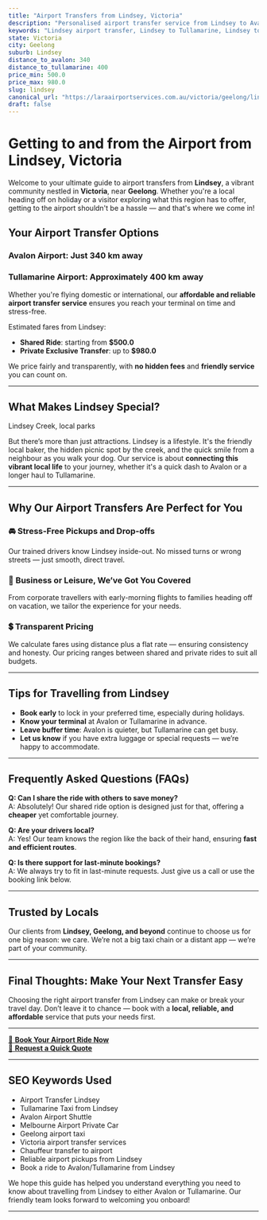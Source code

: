 ```yaml
---
title: "Airport Transfers from Lindsey, Victoria"
description: "Personalised airport transfer service from Lindsey to Avalon and Tullamarine airports. Enjoy a smooth, affordable ride with us!"
keywords: "Lindsey airport transfer, Lindsey to Tullamarine, Lindsey to Avalon, airport taxi Lindsey, private airport transfer Lindsey, shared ride Lindsey, Lindsey transfers, airport shuttle Lindsey, book Lindsey airport taxi, affordable Lindsey airport transfer, Lindsey airport transfer service, airport transfer Geelong, airport transfer Melbourne, Melbourne airport taxi, airport transfers Victoria, Tullamarine airport shuttle, Avalon airport transfers, Melbourne private transfer, airport transport services Melbourne"
state: Victoria
city: Geelong
suburb: Lindsey
distance_to_avalon: 340
distance_to_tullamarine: 400
price_min: 500.0
price_max: 980.0
slug: lindsey
canonical_url: "https://laraairportservices.com.au/victoria/geelong/lindsey/"
draft: false
---
```


# Getting to and from the Airport from Lindsey, Victoria

Welcome to your ultimate guide to airport transfers from **Lindsey**, a vibrant community nestled in **Victoria**, near **Geelong**. Whether you're a local heading off on holiday or a visitor exploring what this region has to offer, getting to the airport shouldn't be a hassle — and that's where we come in!

## Your Airport Transfer Options

### Avalon Airport: Just 340 km away  
### Tullamarine Airport: Approximately 400 km away

Whether you're flying domestic or international, our **affordable and reliable airport transfer service** ensures you reach your terminal on time and stress-free.

Estimated fares from Lindsey:
- **Shared Ride**: starting from **$500.0**
- **Private Exclusive Transfer**: up to **$980.0**

We price fairly and transparently, with **no hidden fees** and **friendly service** you can count on.

---

## What Makes Lindsey Special?

Lindsey Creek, local parks

But there’s more than just attractions. Lindsey is a lifestyle. It's the friendly local baker, the hidden picnic spot by the creek, and the quick smile from a neighbour as you walk your dog. Our service is about **connecting this vibrant local life** to your journey, whether it's a quick dash to Avalon or a longer haul to Tullamarine.

---

## Why Our Airport Transfers Are Perfect for You

### 🚘 Stress-Free Pickups and Drop-offs
Our trained drivers know Lindsey inside-out. No missed turns or wrong streets — just smooth, direct travel.

### 💼 Business or Leisure, We’ve Got You Covered
From corporate travellers with early-morning flights to families heading off on vacation, we tailor the experience for your needs.

### 💲 Transparent Pricing
We calculate fares using distance plus a flat rate — ensuring consistency and honesty. Our pricing ranges between shared and private rides to suit all budgets.

---

## Tips for Travelling from Lindsey

- **Book early** to lock in your preferred time, especially during holidays.
- **Know your terminal** at Avalon or Tullamarine in advance.
- **Leave buffer time**: Avalon is quieter, but Tullamarine can get busy.
- **Let us know** if you have extra luggage or special requests — we’re happy to accommodate.

---

## Frequently Asked Questions (FAQs)

**Q: Can I share the ride with others to save money?**  
A: Absolutely! Our shared ride option is designed just for that, offering a **cheaper** yet comfortable journey.

**Q: Are your drivers local?**  
A: Yes! Our team knows the region like the back of their hand, ensuring **fast and efficient routes**.

**Q: Is there support for last-minute bookings?**  
A: We always try to fit in last-minute requests. Just give us a call or use the booking link below.

---

## Trusted by Locals

Our clients from **Lindsey, Geelong, and beyond** continue to choose us for one big reason: we care. We’re not a big taxi chain or a distant app — we’re part of your community.

---

## Final Thoughts: Make Your Next Transfer Easy

Choosing the right airport transfer from Lindsey can make or break your travel day. Don’t leave it to chance — book with a **local, reliable, and affordable** service that puts your needs first.

---

[📅 **Book Your Airport Ride Now**](https://laraairportservices.square.site/s/appointments)  
[📧 **Request a Quick Quote**](https://laraairportservices.square.site/contact-us)

---

## SEO Keywords Used
- Airport Transfer Lindsey
- Tullamarine Taxi from Lindsey
- Avalon Airport Shuttle
- Melbourne Airport Private Car
- Geelong airport taxi
- Victoria airport transfer services
- Chauffeur transfer to airport
- Reliable airport pickups from Lindsey
- Book a ride to Avalon/Tullamarine from Lindsey

We hope this guide has helped you understand everything you need to know about travelling from Lindsey to either Avalon or Tullamarine. Our friendly team looks forward to welcoming you onboard!

---
